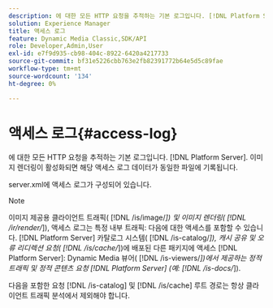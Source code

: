 ```yaml
---
description: 에 대한 모든 HTTP 요청을 추적하는 기본 로그입니다. [!DNL Platform Server]. 이미지 렌더링이 활성화되면 해당 액세스 로그 데이터가 동일한 파일에 기록됩니다.
solution: Experience Manager
title: 액세스 로그
feature: Dynamic Media Classic,SDK/API
role: Developer,Admin,User
exl-id: e7f9d935-cb98-404c-8922-6420a4217733
source-git-commit: bf31e5226cbb763e2fb82391772b64e5d5c89fae
workflow-type: tm+mt
source-wordcount: '134'
ht-degree: 0%

---
```


# 액세스 로그{#access-log}

에 대한 모든 HTTP 요청을 추적하는 기본 로그입니다. [!DNL Platform Server]. 이미지 렌더링이 활성화되면 해당 액세스 로그 데이터가 동일한 파일에 기록됩니다.

server.xml에 액세스 로그가 구성되어 있습니다.

>[!NOTE]
>
>이미지 제공용 클라이언트 트래픽( [!DNL /is/image/*]) 및 이미지 렌더링( [!DNL /ir/render/*]), 액세스 로그는 특정 내부 트래픽: 다음에 대한 액세스를 포함할 수 있습니다. [!DNL Platform Server] 카탈로그 시스템( [!DNL /is-catalog/*]), 캐시 공유 및 오류 리디렉션 요청( [!DNL /is/cache/*])에 배포된 다른 패키지에 액세스 [!DNL Platform Server]: Dynamic Media 뷰어( [!DNL /is-viewers/*])에서 제공하는 정적 트래픽 및 정적 콘텐츠 요청 [!DNL Platform Server] (예: [!DNL /is-docs/*]).

다음을 포함한 요청 [!DNL /is-catalog] 및 [!DNL /is/cache] 루트 경로는 항상 클라이언트 트래픽 분석에서 제외해야 합니다.
